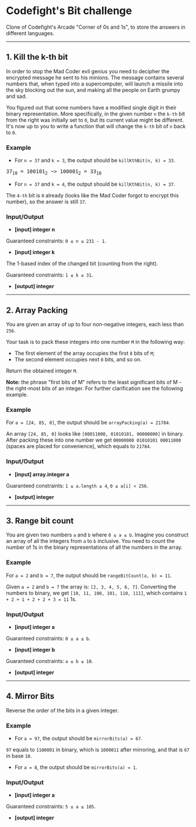 # Codefight's Bit challenge
Clone of Codefight's Arcade "Corner of 0s and 1s", to store the answers in different languages.

________________________

## 1. Kill the k-th bit

In order to stop the Mad Coder evil genius you need to decipher the encrypted message he sent to his minions. The message contains several numbers that, when typed into a supercomputer, will launch a missile into the sky blocking out the sun, and making all the people on Earth grumpy and sad.

You figured out that some numbers have a modified single digit in their binary representation. More specifically, in the given number `n` the `k-th` bit from the right was initially set to `0`, but its current value might be different. It's now up to you to write a function that will change the `k-th` bit of `n` back to `0`.

### Example

- For `n = 37` and `k = 3`, the output should be
`killKthBit(n, k) = 33`.

<pre>37<sub>10</sub> = 100101<sub>2</sub> ~> 100001<sub>2</sub> = 33<sub>10</sub></pre>

- For `n = 37` and `k = 4`, the output should be
`killKthBit(n, k) = 37`.

The `4-th` bit is `0` already (looks like the Mad Coder forgot to encrypt this number), so the answer is still `37`.


### Input/Output

- **[input] integer n**

Guaranteed constraints:
`0 ≤ n ≤ 231 - 1`.

- **[input] integer k**

The 1-based index of the changed bit (counting from the right).

Guaranteed constraints:
`1 ≤ k ≤ 31`.

- **[output] integer**
________________________

## 2. Array Packing

You are given an array of up to four non-negative integers, each less than `256`.

Your task is to pack these integers into one number `M` in the following way:

- The first element of the array occupies the first `8` bits of `M`;
- The second element occupies next `8` bits, and so on.

Return the obtained integer `M`.

**Note:** the phrase "first bits of M" refers to the least significant bits of M - the right-most bits of an integer. For further clarification see the following example.

### Example

For `a = [24, 85, 0]`, the output should be
`arrayPacking(a) = 21784`.

An array `[24, 85, 0]` looks like `[00011000, 01010101, 00000000]` in binary.
After packing these into one number we get `00000000 01010101 00011000` (spaces are placed for convenience), which equals to `21784`.

### Input/Output

- **[input] array.integer a**

Guaranteed constraints:
`1 ≤ a.length ≤ 4`,
`0 ≤ a[i] < 256`.

- **[output] integer**
________________________

## 3. Range bit count

You are given two numbers `a` and `b` where `0 ≤ a ≤ b`. Imagine you construct an array of all the integers from `a` to `b` inclusive. You need to count the number of 1s in the binary representations of all the numbers in the array.

### Example

For `a = 2` and `b = 7`, the output should be
`rangeBitCount(a, b) = 11`.

Given `a = 2` and `b = 7` the array is: `[2, 3, 4, 5, 6, 7]`. Converting the numbers to binary, we get `[10, 11, 100, 101, 110, 111]`, which contains `1 + 2 + 1 + 2 + 2 + 3 = 11` 1s.

### Input/Output

- **[input] integer a**

Guaranteed constraints:
`0 ≤ a ≤ b`.

- **[input] integer b**

Guaranteed constraints:
`a ≤ b ≤ 10`.

- **[output] integer**
________________________

## 4. Mirror Bits

Reverse the order of the bits in a given integer.

### Example

- For `a = 97`, the output should be
`mirrorBits(a) = 67`.

`97` equals to `1100001` in binary, which is `1000011` after mirroring, and that is `67` in base `10`.

- For `a = 8`, the output should be
`mirrorBits(a) = 1`.

### Input/Output

- **[input] integer a**

Guaranteed constraints:
`5 ≤ a ≤ 105`.

- **[output] integer**

